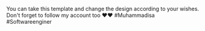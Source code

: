 You can take this template and change the design according to your wishes. Don't forget to follow my account too ❤️❤️
#Muhammadisa #Softwareenginer
